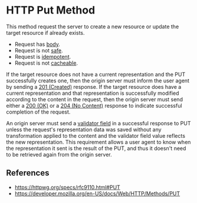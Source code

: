 # HTTP Put Method

This method request the server to create a new resource or update the target resource if already exists.

- Request has [body](/http/body).
- Request is not [safe](/http/method-property/safe).
- Request is [idempotent](http/method-property/idempotent).
- Request is not [cacheable](/http/method-property/cacheable).

If the target resource does not have a current representation and the PUT successfully creates one, then the origin server must inform the user agent by sending a [201 (Created)](201.md) response. If the target resource does have a current representation and that representation is successfully modified according to the content in the request, then the origin server must send either a [200 (OK)](200.md) or a [204 (No Content)](204.md) response to indicate successful completion of the request.

An origin server must send a [validator field](/http/field/validator-fields) in a successful response to PUT unless the request's representation data was saved without any transformation applied to the content and the validator field value reflects the new representation. This requirement allows a user agent to know when the representation it sent is the result of the PUT, and thus it doesn't need to be retrieved again from the origin server.

## References

- https://httpwg.org/specs/rfc9110.html#PUT
- https://developer.mozilla.org/en-US/docs/Web/HTTP/Methods/PUT
